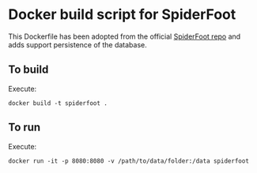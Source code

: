 # Docker build script for SpiderFoot
This Dockerfile has been adopted from the official [SpiderFoot repo](https://github.com/smicallef/spiderfoot/blob/master/Dockerfile)
and adds support persistence of the database.

## To build
Execute:
```
docker build -t spiderfoot .
```

## To run
Execute:
```
docker run -it -p 8080:8080 -v /path/to/data/folder:/data spiderfoot
```
